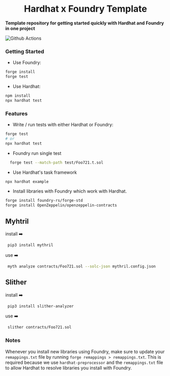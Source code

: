 # <h1 align="center"> Hardhat x Foundry Template </h1>

**Template repository for getting started quickly with Hardhat and Foundry in one project**

![Github Actions](https://github.com/devanonon/hardhat-foundry-template/workflows/test/badge.svg)

### Getting Started

- Use Foundry:

```bash
forge install
forge test
```

- Use Hardhat:

```bash
npm install
npx hardhat test
```

### Features

- Write / run tests with either Hardhat or Foundry:

```bash
forge test
# or
npx hardhat test
```

- Foundry run single test

```bash
  forge test --match-path test/Foo721.t.sol
```

- Use Hardhat's task framework

```bash
npx hardhat example
```

- Install libraries with Foundry which work with Hardhat.

```bash
forge install foundry-rs/forge-std
forge install OpenZeppelin/openzeppelin-contracts
```

## Myhtril

install ➡️

```bash
 pip3 install mythril
```

use ➡️

```bash
 myth analyze contracts/Foo721.sol --solc-json mythril.config.json
```

## Slither

install ➡️

```bash
 pip3 install slither-analyzer
```

use ➡️

```bash
 slither contracts/Foo721.sol
```

### Notes

Whenever you install new libraries using Foundry, make sure to update your `remappings.txt` file by running `forge remappings > remappings.txt`. This is required because we use `hardhat-preprocessor` and the `remappings.txt` file to allow Hardhat to resolve libraries you install with Foundry.
